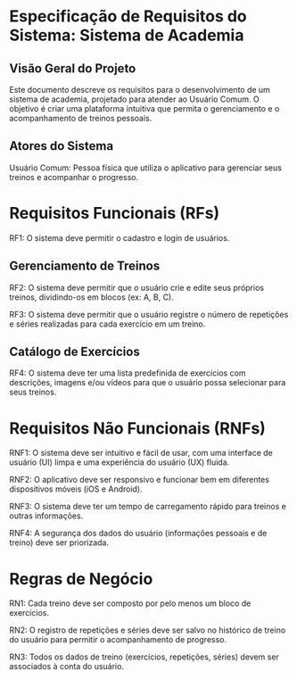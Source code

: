 # Especificação de Requisitos do Sistema: Sistema de Academia

## Visão Geral do Projeto
Este documento descreve os requisitos para o desenvolvimento de um sistema de academia,
projetado para atender ao Usuário Comum. O objetivo é criar uma plataforma intuitiva que permita o gerenciamento e o acompanhamento de treinos pessoais.

## Atores do Sistema
Usuário Comum: Pessoa física que utiliza o aplicativo para gerenciar seus treinos e acompanhar o progresso.

# Requisitos Funcionais (RFs)

RF1: O sistema deve permitir o cadastro e login de usuários.

## Gerenciamento de Treinos

RF2: O sistema deve permitir que o usuário crie e edite seus próprios treinos, dividindo-os em blocos (ex: A, B, C).

RF3: O sistema deve permitir que o usuário registre o número de repetições e séries realizadas para cada exercício em um treino.

## Catálogo de Exercícios

RF4: O sistema deve ter uma lista predefinida de exercícios com descrições, imagens e/ou vídeos para que o usuário possa selecionar para seus treinos.

# Requisitos Não Funcionais (RNFs)

RNF1: O sistema deve ser intuitivo e fácil de usar, com uma interface de usuário (UI) limpa e uma experiência do usuário (UX) fluida.

RNF2: O aplicativo deve ser responsivo e funcionar bem em diferentes dispositivos móveis (iOS e Android).

RNF3: O sistema deve ter um tempo de carregamento rápido para treinos e outras informações.

RNF4: A segurança dos dados do usuário (informações pessoais e de treino) deve ser priorizada.

# Regras de Negócio

RN1: Cada treino deve ser composto por pelo menos um bloco de exercícios.

RN2: O registro de repetições e séries deve ser salvo no histórico de treino do usuário para permitir o acompanhamento de progresso.

RN3: Todos os dados de treino (exercícios, repetições, séries) devem ser associados à conta do usuário.
